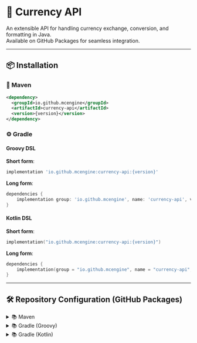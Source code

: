 # 💱 Currency API

An extensible API for handling currency exchange, conversion, and formatting in Java.  
Available on GitHub Packages for seamless integration.

---

## 📦 Installation

### 🔧 Maven

```xml
<dependency>
  <groupId>io.github.mcengine</groupId>
  <artifactId>currency-api</artifactId>
  <version>{version}</version>
</dependency>
```

### ⚙️ Gradle

#### Groovy DSL

**Short form**:
```groovy
implementation 'io.github.mcengine:currency-api:{version}'
```

**Long form**:
```groovy
dependencies {
    implementation group: 'io.github.mcengine', name: 'currency-api', version: '{version}'
}
```

#### Kotlin DSL

**Short form**:
```kotlin
implementation("io.github.mcengine:currency-api:{version}")
```

**Long form**:
```kotlin
dependencies {
    implementation(group = "io.github.mcengine", name = "currency-api", version = "{version}")
}
```

---

## 🛠 Repository Configuration (GitHub Packages)

<details>
<summary>📚 Maven</summary>

```xml
<repositories>
  <repository>
    <id>github</id>
    <url>https://maven.pkg.github.com/MCEngine-API/currency</url>
  </repository>
</repositories>
```
</details>

<details>
<summary>📚 Gradle (Groovy)</summary>

```groovy
repositories {
    maven {
        url = uri("https://maven.pkg.github.com/MCEngine-API/currency")
    }
}
```
</details>

<details>
<summary>📚 Gradle (Kotlin)</summary>

```kotlin
repositories {
    maven {
        url = uri("https://maven.pkg.github.com/MCEngine-API/currency")
    }
}
```
</details>
